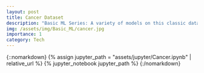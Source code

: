 ```yaml
---
layout: post
title: Cancer Dataset
description: "Basic ML Series: A variety of models on this classic dataset using PCA"
img: /assets/img/Basic_ML/cancer.jpg
importance: 1
category: Tech
---
```


{::nomarkdown}
{% assign jupyter_path = "assets/jupyter/Cancer.ipynb" | relative_url %}
{% jupyter_notebook jupyter_path %}
{:/nomarkdown}

